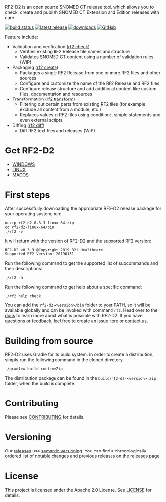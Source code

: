 RF2-D2 is an open source SNOMED CT release tool, which allows you to check, create and publish SNOMED CT Extension and Edition releases with care.

[![build status](https://img.shields.io/travis/b2ihealthcare/rf2-d2/master.svg?style=flat-square)](https://travis-ci.org/b2ihealthcare/rf2-d2)
[![latest release](https://img.shields.io/github/tag/b2ihealthcare/rf2-d2.svg?style=flat-square)](https://github.com/b2ihealthcare/rf2-d2/releases/tag/v0.3.3)
[![downloads](https://img.shields.io/github/downloads/b2ihealthcare/rf2-d2/total.svg?style=flat-square)](https://github.com/b2ihealthcare/rf2-d2/releases/)
[![GitHub](https://img.shields.io/github/license/b2ihealthcare/rf2-d2.svg?style=flat-square)](https://github.com/b2ihealthcare/rf2-d2/blob/master/LICENSE)

Feature include:
* Validation and verification ([rf2 check](docs/check.md))
	* Verifies existing RF2 Release file names and structure
    * Validates SNOMED CT content using a number of validation rules (WIP)
* Packaging ([rf2 create](docs/create.md))
    * Packages a single RF2 Release from one or more RF2 files and other sources 
    * Configure and customize the name of the RF2 Release and RF2 files
    * Configure release structure and add additional content like custom files, documentation and resources
* Transformation ([rf2 transform](docs/transform.md))
    * Filtering out certain parts from existing RF2 files (for example exclude all content from a module, etc.)
    * Replaces values in RF2 files using conditions, simple statements and even external scripts 
* Diffing ([rf2 diff](docs/diff.md))
    * Diff RF2 text files and releases (WIP)

# Get RF2-D2

* [WINDOWS](https://github.com/b2ihealthcare/rf2-d2/releases/download/v0.3.3/rf2-d2-0.3.3-win-x64.zip)
* [LINUX](https://github.com/b2ihealthcare/rf2-d2/releases/download/v0.3.3/rf2-d2-0.3.3-linux-x64.zip)
* [MACOS](https://github.com/b2ihealthcare/rf2-d2/releases/download/v0.3.3/rf2-d2-0.3.3-osx-x64.zip)

# First steps

After successfully downloading the appropriate RF2-D2 release package for your operating system, run:

    unzip rf2-d2-0.3.3-linux-64.zip
    cd rf2-d2-linux-64/bin
    ./rf2 -v

It will return with the version of RF2-D2 and the supported RF2 version:

    RF2-D2 v0.3.3 @Copyright 2019 B2i Healthcare
    Supported RF2 Version: 20190131

Run the following command to get the supported list of subcommands and their descriptions:

    ./rf2 -h

Run the following command to get help about a specific command:

    ./rf2 help check

You can add the `rf2-d2-<version>/bin` folder to your PATH, so it will be available globally and can be invoked with command `rf2`.
Head over to the [docs](https://docs.b2i.sg/rf2-d2) to learn more about what is possible with RF2-D2.
If you have questions or feedback, feel free to create an issue [here](https://github.com/b2ihealthcare/rf2-d2/issues/new) or [contact us](mailto:info@b2i.sg).

# Building from source

RF2-D2 uses Gradle for its build system. In order to create a distribution, simply run the following command in the cloned directory. 

    ./gradlew build runtimeZip

The distribution package can be found in the `build/rf2-d2-<version>.zip` folder, when the build is complete.

# Contributing

Please see [CONTRIBUTING](CONTRIBUTING.md) for details.

# Versioning

Our [releases](https://github.com/b2ihealthcare/rf2-d2/releases) use [semantic versioning](http://semver.org). You can find a chronologically ordered list of notable changes and previous releases on the [releases](https://github.com/b2ihealthcare/rf2-d2/releases) page.

# License

This project is licensed under the Apache 2.0 License. See [LICENSE](LICENSE) for details.